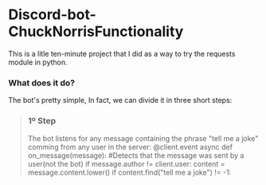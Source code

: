 # Discord-bot-ChuckNorrisFunctionality

This is a litle ten-minute project that I did as a way to try the requests module in python.

### What does it do?
The bot's pretty simple, In fact, we can divide it in three short steps:

> ### <strong>1º Step</strong>
> The bot listens for any message containing the phrase "tell me a joke" comming from any user in the server:
        @client.event
        async def on_message(message):
            #Detects that the message was sent by a user(not the bot)
            if message.author != client.user:
                content = message.content.lower()
                if content.find("tell me a joke") != -1:
>
